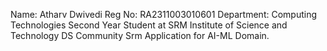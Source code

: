 Name: Atharv Dwivedi
Reg No: RA2311003010601
Department: Computing Technologies
Second Year Student at SRM Institute of Science and Technology
DS Community Srm
Application for AI-ML Domain.
